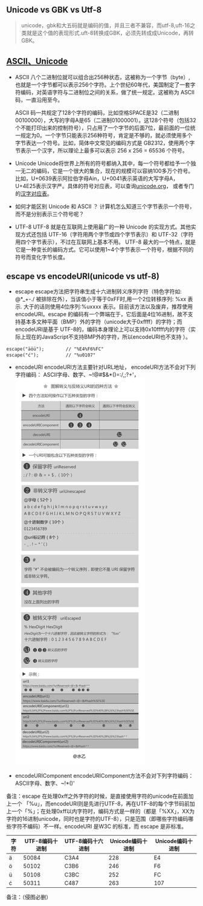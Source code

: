 ## Unicode vs GBK vs Utf-8

  > unicode，gbk和大五码就是编码的值，并且三者不兼容，而utf-8,uft-16之类就是这个值的表现形式.uft-8转换成GBK，必须先转成成Unicode，再转GBK。

## [ASCII、Unicode](http://www.ruanyifeng.com/blog/2007/10/ascii_unicode_and_utf-8.html)

  * ASCII
    八个二进制位就可以组合出256种状态，这被称为一个字节（byte）, 也就是一个字节都可以表示256个字符。上个世纪60年代，美国制定了一套字符编码，对英语字符与二进制位之间的关系，做了统一规定。这被称为 ASCII 码，一直沿用至今。

    ASCII 码一共规定了128个字符的编码，比如空格SPACE是32（二进制00100000），大写的字母A是65（二进制01000001）。这128个符号（包括32个不能打印出来的控制符号），只占用了一个字节的后面7位，最前面的一位统一规定为0。一个字节只能表示256种符号，肯定是不够的，就必须使用多个字节表达一个符号。比如，简体中文常见的编码方式是 GB2312，使用两个字节表示一个汉字，所以理论上最多可以表示 256 x 256 = 65536 个符号。

  * Unicode
    Unicode将世界上所有的符号都纳入其中，每一个符号都给予一个独一无二的编码，它是一个很大的集合，现在的规模可以容纳100多万个符号。比如，U+0639表示阿拉伯字母Ain，U+0041表示英语的大写字母A，U+4E25表示汉字严。具体的符号对应表，可以查询[unicode.org](http://www.unicode.org/)， 或者专门的[汉字对应表](http://www.chi2ko.com/tool/CJK.htm)。

  * 如何才能区别 Unicode 和 ASCII ？
    计算机怎么知道三个字节表示一个符号，而不是分别表示三个符号呢？

  * UTF-8
    UTF-8 就是在互联网上使用最广的一种 Unicode 的实现方式。其他实现方式还包括 UTF-16（字符用两个字节或四个字节表示）和 UTF-32（字符用四个字节表示），不过在互联网上基本不用。
    UTF-8 最大的一个特点，就是它是一种变长的编码方式。它可以使用1~4个字节表示一个符号，根据不同的符号而变化字节长度。

## escape vs encodeURI(unicode vs utf-8)

  * escape
  escape方法把字符串生成十六进制转义序列字符（特色字符如: @*_+-./ 被排除在外），当该值小于等于0xFF时,用一个2位转移序列: %xx 表示. 大于的话则使用4位序列:%uxxxx 表示。目前该方法以及废弃，推荐使用encodeURI。escape 的编码有一个弊端在于，它后面是4位16进制，故不支持基本多文种平面（BMP）外的字符（unicode大于0xffff）的字符；而encodeURI是基于 UTF-8的，编码本身理论上可以支持0x10ffff内的字符（实际上现在的JavaScript不支持BMP外的字符，所以encodeURI也不支持 ）。

  ```
  escape("äöü");        // "%E4%F6%FC"
  escape("ć");          // "%u0107"
  ```

  * encodeURI
  encodeURI方法主要针对URL地址， encodeURI方法不会对下列字符编码： ASCII字母、数字、~!@#$&*()=:/,;?+'，
  ![保留字符](../images/encodeURI.jpg)


  * encodeURIComponent
  encodeURIComponent方法不会对下列字符编码： ASCII字母、数字、~!*()'

  备注：escape 在处理0xff之外字符的时候，是直接使用字符的unicode在前面加上一个 「%u」，而encodeURI则是先进行UTF-8，再在UTF-8的每个字节码前加上一个「%」；在处理0xff以内字符时，编码方式是一样的（都是「%XX」，XX为字符的16进制unicode，同时也是字符的UTF-8），只是范围（即哪些字符编码哪些字符不编码）不一样。encodeURI 是W3C 的标准，而 escape 是非标准。

  | 字符 | UTF-8编码十进制 | UTF-8编码十六进制  | Unicode编码十进制  | Unicode编码十进制 |
  | ---- |  -----------  |  ---------   |  ---------  |  ---------  |
  |   ä    |    50084    |  	C3A4      |	    228	    |    E4    |
  |   ö    |	  50102    |  	C3B6      |	    246     |	   F6    |
  |   ü    |	  50108    |  	C3BC      |	    252     |	   FC    |
  |   ć    |	  50311    |  	C487      |	    263     |	   107   |


备注：（侵图必删）